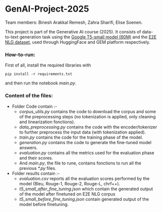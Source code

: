 # GenAI-Project-2025
Team members: Binesh Arakkal Remesh, Zahra Sharifi, Elise Soenen.

This project is part of the Generative AI course (2025). It consists of data-to-text generation task using the [Google T5-small model (60M)](https://huggingface.co/google-t5/t5-small) and the [E2E NLG dataset](https://gem-benchmark.com/data_cards/e2e_nlg), used through HuggingFace and GEM platform respectively.


### How-to-run:
First of all, install the required libraries with
```
pip install -r requirements.txt
```
and then run the notebook *main.py*.


### Content of the files:
- Folder Code contain :- 
  - *corpus_utils.py* contains the code to download the corpus and some of the preprocessing steps (no tokenization is applied, only cleaning and linearization fonctions).
  - *data_preprocessing.py* contains the code with the encoder/tokenizer to further preprocess the input data (with tokenization applied).
  - *train.py* contains the code for the training phase of the model.
  - *generation.py* contains the code to generate the fine-tuned model answers.
  - *evaluation.py* contains all the metrics used for the evaluation phase and their scores.
  - And *main.py*, the file to rune, contains fonctions to run all the previous *\*.py* files.
- Folder results contain :-
  - *evaluation.csv* reports all the evaluation scores performed by the model (Bleu, Rouge-1, Rouge-2, Rouge-L, chrf++).
  - *t5_small_after_fine_tuning.json* which contain the generated output of the model after finetuned on E2E NLG corpus
  - *t5_small_before_fine_tuning.json* contain generated output of the model before finetuning. 
